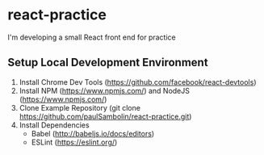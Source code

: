 # react-practice
I'm developing a small React front end for practice

## Setup Local Development Environment
1. Install Chrome Dev Tools (https://github.com/facebook/react-devtools)
2. Install NPM (https://www.npmjs.com/) and NodeJS (https://www.npmjs.com/)
3. Clone Example Repository (git clone https://github.com/paulSambolin/react-practice.git)
4. Install Dependencies
    - Babel (http://babeljs.io/docs/editors)
    - ESLint (https://eslint.org/)
 

